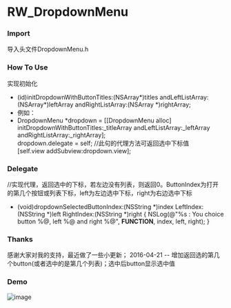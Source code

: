 # RW_DropdownMenu

### Import
导入头文件DropdownMenu.h

### How To Use
实现初始化
- (id)initDropdownWithButtonTitles:(NSArray*)titles andLeftListArray:(NSArray*)leftArray andRightListArray:(NSArray *)rightArray;
- 例如：
- DropdownMenu *dropdown = [[DropdownMenu alloc] initDropdownWithButtonTitles:_titleArray andLeftListArray:_leftArray andRightListArray:_rightArray];
<br/>  dropdown.delegate = self;   //此句的代理方法可返回选中下标值
<br/>  [self.view addSubview:dropdown.view];

### Delegate
//实现代理，返回选中的下标，若左边没有列表，则返回0。ButtonIndex为打开的第几个按钮或列表下标，left为左边选中下标，right为右边选中下标
- (void)dropdownSelectedButtonIndex:(NSString *)index LeftIndex:(NSString *)left RightIndex:(NSString *)right {
    NSLog(@"%s : You choice button %@, left %@ and right %@", __FUNCTION__, index, left, right);
}

### Thanks
感谢大家对我的支持，最近做了一些小更新；
2016-04-21 -- 增加返回选的第几个button(或者选中的是第几个列表)；选中后button显示选中值

### Demo
![image](https://github.com/Ryan-Wong-iOS/RW_DropdownMenu/blob/master/RW_DropdownMenu/demo.gif)
